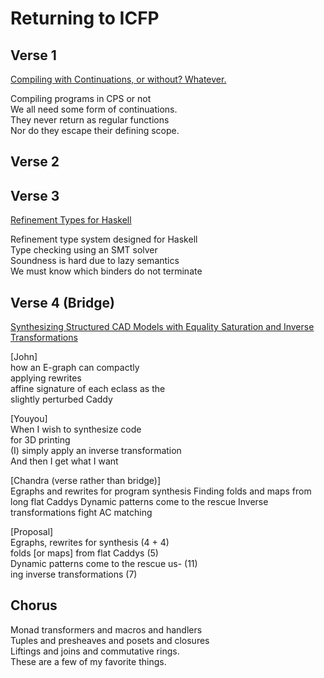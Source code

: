 # Returning to ICFP

## Verse 1

[Compiling with Continuations, or without?
Whatever.](https://dl.acm.org/doi/pdf/10.1145/3341643)

Compiling programs in CPS or not\
We all need some form of continuations.\
They never return as regular functions\
Nor do they escape their defining scope.

## Verse 2

## Verse 3

[Refinement Types for Haskell](https://dl.acm.org/doi/10.1145/2628136.2628161)

Refinement type system designed for Haskell\
Type checking using an SMT solver\
Soundness is hard due to lazy semantics\
We must know which binders do not terminate

## Verse 4 (Bridge)

[Synthesizing Structured CAD Models with Equality Saturation and Inverse
Transformations](https://homes.cs.washington.edu/~cnandi/docs/pldi20-cr.pdf)

[John]\
how an E-graph can compactly\
applying rewrites\
affine signature of each eclass as the\
slightly perturbed Caddy

[Youyou]\
When I wish to synthesize code\
for 3D printing\
(I) simply apply an inverse transformation\
And then I get what I want

[Chandra (verse rather than bridge)]\
Egraphs and rewrites for program synthesis
Finding folds and maps from long flat Caddys
Dynamic patterns come to the rescue
Inverse transformations fight AC matching

[Proposal]\
Egraphs, rewrites for synthesis (4 + 4)\
folds [or maps] from flat Caddys (5)\
Dynamic patterns come to the rescue us- (11)\
ing inverse transformations (7)

## Chorus

Monad transformers and macros and handlers\
Tuples and presheaves and posets and closures\
Liftings and joins and commutative rings.\
These are a few of my favorite things.
